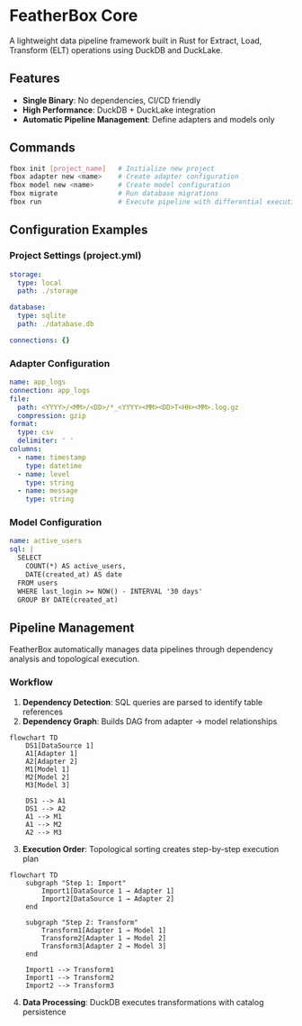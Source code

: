# FeatherBox Core

A lightweight data pipeline framework built in Rust for Extract, Load, Transform (ELT) operations using DuckDB and DuckLake.

## Features

- **Single Binary**: No dependencies, CI/CD friendly
- **High Performance**: DuckDB + DuckLake integration
- **Automatic Pipeline Management**: Define adapters and models only

## Commands

```bash
fbox init [project_name]   # Initialize new project
fbox adapter new <name>    # Create adapter configuration
fbox model new <name>      # Create model configuration
fbox migrate               # Run database migrations
fbox run                   # Execute pipeline with differential execution
```

## Configuration Examples

### Project Settings (project.yml)

```yaml
storage:
  type: local
  path: ./storage

database:
  type: sqlite
  path: ./database.db

connections: {}
```

### Adapter Configuration

```yaml
name: app_logs
connection: app_logs
file:
  path: <YYYY>/<MM>/<DD>/*_<YYYY><MM><DD>T<HH><MM>.log.gz
  compression: gzip
format:
  type: csv
  delimiter: ' '
columns:
  - name: timestamp
    type: datetime
  - name: level
    type: string
  - name: message
    type: string
```

### Model Configuration

```yaml
name: active_users
sql: |
  SELECT
    COUNT(*) AS active_users,
    DATE(created_at) AS date
  FROM users
  WHERE last_login >= NOW() - INTERVAL '30 days'
  GROUP BY DATE(created_at)
```


## Pipeline Management

FeatherBox automatically manages data pipelines through dependency analysis and topological execution.

### Workflow

1. **Dependency Detection**: SQL queries are parsed to identify table references
2. **Dependency Graph**: Builds DAG from adapter → model relationships

```mermaid
flowchart TD
    DS1[DataSource 1]
    A1[Adapter 1]
    A2[Adapter 2]
    M1[Model 1]
    M2[Model 2]
    M3[Model 3]

    DS1 --> A1
    DS1 --> A2
    A1 --> M1
    A1 --> M2
    A2 --> M3
```

3. **Execution Order**: Topological sorting creates step-by-step execution plan

```mermaid
flowchart TD
    subgraph "Step 1: Import"
        Import1[DataSource 1 → Adapter 1]
        Import2[DataSource 1 → Adapter 2]
    end

    subgraph "Step 2: Transform"
        Transform1[Adapter 1 → Model 1]
        Transform2[Adapter 1 → Model 2]
        Transform3[Adapter 2 → Model 3]
    end

    Import1 --> Transform1
    Import1 --> Transform2
    Import2 --> Transform3
```

4. **Data Processing**: DuckDB executes transformations with catalog persistence
